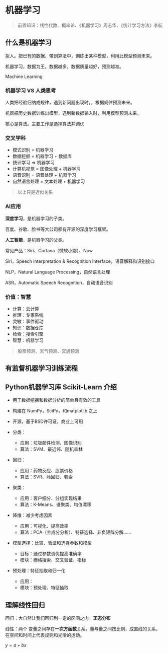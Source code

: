 # 机器学习

> 前置知识：线性代数、概率论、《机器学习》周志华、《统计学习方法》李航

## 什么是机器学习

拟人。把已有的数据，带到算法中，训练出某种模型，利用此模型预测未来。

机器学习，数据为王。数据越多，数据质量越好，预测越准。

Machine Learning

### 机器学习 VS 人类思考

人类把经验归纳成规律，遇到新问题出现时，，根据规律预测未来。

机器把历史数据训练出模型，遇到新数据输入时，利用模型预测未来。

核心是算法。主要工作是选择算法并调优

### 交叉学科

* 模式识别 = 机器学习
* 数据挖掘 = 机器学习 + 数据库
* 统计学习 => 机器学习
* 计算机视觉 = 图像处理 + 机器学习
* 语音识别 = 语音处理 + 机器学习
* 自然语言处理 = 文本处理 + 机器学习

> 以上只是近似关系

### AI应用

**深度学习**，是机器学习的子类。

百度、谷歌、脸书等大公司都有开源的深度学习框架。

**人工智能**，是机器学习的父类。

常见产品：Siri、Cortana（微软小娜）、Now

Siri，Speech Interpretation & Recognition Interface，语音解释和识别接口

NLP，Natural Language Processing，自然语言处理

ASR，Automatic Speech Recognition，自动语音识别

### 价值：智慧

* 计算：云计算
* 推理：专家系统
* 灵敏：事件驱动
* 知识：数据仓库
* 检索：搜索引擎
* 智慧：机器学习

> 股票预测、天气预测、交通预测

## 有监督机器学习训练流程



## Python机器学习库 Scikit-Learn 介绍

* 用于数据挖掘和数据分析的简单且有效的工具
* 构建在 NumPy，SciPy，和matplotlib 之上
* 开源，基于BSD许可证，商业上可用



* 分类：
  * 应用：垃圾邮件检测、图像识别
  * 算法：SVM、最近邻、随机森林
* 回归：
  * 应用：药物反应、股票价格
  * 算法：SVR、岭回归、套索
* 聚类：
  * 应用：客户细分、分组实现结果
  * 算法：K-Means、谱聚类、均值漂移
* 降维：减少考虑因素
  * 应用：可视化、提高效率
  * 算法：PCA（主成分分析）、特征选择、非负矩阵分解……
* 模型选择：比较、验证和选择参数和模型
  * 目标：通过参数调优提高准确率
  * 模块：栅格搜索、交叉验证、指标
* 预处理：特征抽取和归一化
  * 应用：
  * 模块：预处理、特征抽取

## 理解线性回归

回归：大自然让我们回归到一定的区间之内。**正态分布**

线性：两个 变量之间存在**一次方函数**关系。量与量之间按比例，成直线的关系，在空间和时间上代表规则和光滑的运动。

$y = a + bx$

